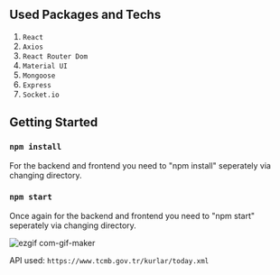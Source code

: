 ## Used Packages and Techs

1. `React`
2. `Axios`
3. `React Router Dom`
4. `Material UI`
5. `Mongoose`
6. `Express`
7. `Socket.io`

## Getting Started

### `npm install`
For the backend and frontend you need to "npm install" seperately via changing directory.

### `npm start`
Once again for the backend and frontend you need to "npm start" seperately via changing directory.

![ezgif com-gif-maker](https://user-images.githubusercontent.com/44974863/97154561-14ae7980-1785-11eb-981d-496d7fceabf0.gif)

API used: `https://www.tcmb.gov.tr/kurlar/today.xml`




